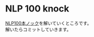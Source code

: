 # NLP 100 knock
  [NLP100本ノック][nlp100]を解いていくところです。  
  解いたらコミットしていきます。

[nlp100]:http://www.cl.ecei.tohoku.ac.jp/nlp100/